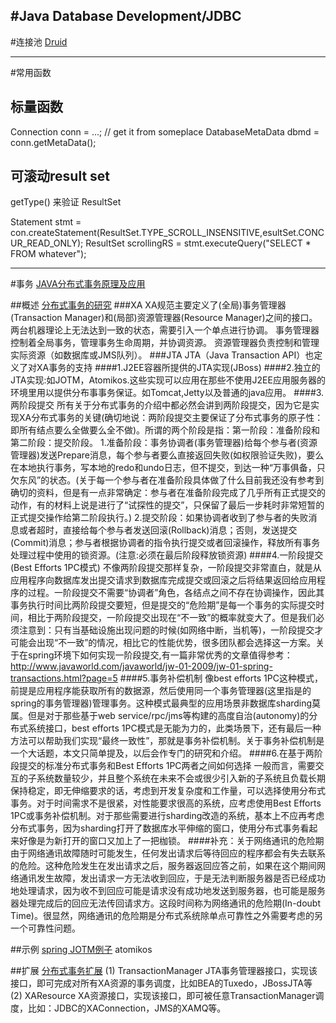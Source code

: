 #Java Database Development/JDBC
---
#连接池
[Druid](http://www.iteye.com/magazines/90)


---
#常用函数
## 标量函数
Connection conn = ...; // get it from someplace
DatabaseMetaData dbmd = conn.getMetaData();


## 可滚动result set
getType() 来验证 ResultSet 

Statement stmt = con.createStatement(ResultSet.TYPE_SCROLL_INSENSITIVE,esultSet.CONCUR_READ_ONLY);
ResultSet scrollingRS = stmt.executeQuery("SELECT * FROM whatever");

---
#事务
[JAVA分布式事务原理及应用](http://www.cnblogs.com/yeehuqiu/archive/2012/02/15/2353322.html)

##概述
[分布式事务的研究](http://www.cnblogs.com/AloneSword/p/3365384.html)
###XA
XA规范主要定义了(全局)事务管理器(Transaction Manager)和(局部)资源管理器(Resource Manager)之间的接口。
两台机器理论上无法达到一致的状态，需要引入一个单点进行协调。
事务管理器控制着全局事务，管理事务生命周期，并协调资源。
资源管理器负责控制和管理实际资源（如数据库或JMS队列）。
###JTA
JTA（Java Transaction API）也定义了对XA事务的支持
####1.J2EE容器所提供的JTA实现(JBoss)
####2.独立的JTA实现:如JOTM，Atomikos.这些实现可以应用在那些不使用J2EE应用服务器的环境里用以提供分布事事务保证。如Tomcat,Jetty以及普通的java应用。
####3.两阶段提交
所有关于分布式事务的介绍中都必然会讲到两阶段提交，因为它是实现XA分布式事务的关键(确切地说：两阶段提交主要保证了分布式事务的原子性：即所有结点要么全做要么全不做)。所谓的两个阶段是指：第一阶段：准备阶段和第二阶段：提交阶段。
1.准备阶段：事务协调者(事务管理器)给每个参与者(资源管理器)发送Prepare消息，每个参与者要么直接返回失败(如权限验证失败)，要么在本地执行事务，写本地的redo和undo日志，但不提交，到达一种“万事俱备，只欠东风”的状态。(关于每一个参与者在准备阶段具体做了什么目前我还没有参考到确切的资料，但是有一点非常确定：参与者在准备阶段完成了几乎所有正式提交的动作，有的材料上说是进行了“试探性的提交”，只保留了最后一步耗时非常短暂的正式提交操作给第二阶段执行。)
2.提交阶段：如果协调者收到了参与者的失败消息或者超时，直接给每个参与者发送回滚(Rollback)消息；否则，发送提交(Commit)消息；参与者根据协调者的指令执行提交或者回滚操作，释放所有事务处理过程中使用的锁资源。(注意:必须在最后阶段释放锁资源)
####4.一阶段提交(Best Efforts 1PC模式)
不像两阶段提交那样复杂，一阶段提交非常直白，就是从应用程序向数据库发出提交请求到数据库完成提交或回滚之后将结果返回给应用程序的过程。一阶段提交不需要“协调者”角色，各结点之间不存在协调操作，因此其事务执行时间比两阶段提交要短，但是提交的“危险期”是每一个事务的实际提交时间，相比于两阶段提交，一阶段提交出现在“不一致”的概率就变大了。但是我们必须注意到：只有当基础设施出现问题的时候(如网络中断，当机等)，一阶段提交才可能会出现“不一致”的情况，相比它的性能优势，很多团队都会选择这一方案。关于在spring环境下如何实现一阶段提交,有一篇非常优秀的文章值得参考：http://www.javaworld.com/javaworld/jw-01-2009/jw-01-spring-transactions.html?page=5
####5.事务补偿机制
像best efforts 1PC这种模式，前提是应用程序能获取所有的数据源，然后使用同一个事务管理器(这里指是的spring的事务管理器)管理事务。这种模式最典型的应用场景非数据库sharding莫属。但是对于那些基于web service/rpc/jms等构建的高度自治(autonomy)的分布式系统接口，best efforts 1PC模式是无能为力的，此类场景下，还有最后一种方法可以帮助我们实现“最终一致性”，那就是事务补偿机制。关于事务补偿机制是一个大话题，本文只简单提及，以后会作专门的研究和介绍。
####6.在基于两阶段提交的标准分布式事务和Best Efforts 1PC两者之间如何选择
一般而言，需要交互的子系统数量较少，并且整个系统在未来不会或很少引入新的子系统且负载长期保持稳定，即无伸缩要求的话，考虑到开发复杂度和工作量，可以选择使用分布式事务。对于时间需求不是很紧，对性能要求很高的系统，应考虑使用Best Efforts 1PC或事务补偿机制。对于那些需要进行sharding改造的系统，基本上不应再考虑分布式事务，因为sharding打开了数据库水平伸缩的窗口，使用分布式事务看起来好像是为新打开的窗口又加上了一把枷锁。
####补充：关于网络通讯的危险期
由于网络通讯故障随时可能发生，任何发出请求后等待回应的程序都会有失去联系的危险。这种危险发生在发出请求之后，服务器返回应答之前，如果在这个期间网 络通讯发生故障，发出请求一方无法收到回应，于是无法判断服务器是否已经成功地处理请求，因为收不到回应可能是请求没有成功地发送到服务器，也可能是服务 器处理完成后的回应无法传回请求方。这段时间称为网络通讯的危险期(In-doubt Time)。很显然，网络通讯的危险期是分布式系统除单点可靠性之外需要考虑的另一个可靠性问题。




##示例
[spring JOTM例子](http://log-cd.iteye.com/blog/807607)
atomikos


##扩展
[分布式事务扩展](http://javatar.iteye.com/blog/981787)
(1) TransactionManager 
JTA事务管理器接口，实现该接口，即可完成对所有XA资源的事务调度，比如BEA的Tuxedo，JBossJTA等
(2) XAResource 
XA资源接口，实现该接口，即可被任意TransactionManager调度，比如：JDBC的XAConnection，JMS的XAMQ等。

